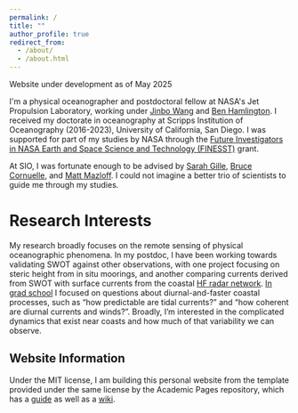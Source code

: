 ```yaml
---
permalink: /
title: ""
author_profile: true
redirect_from: 
  - /about/
  - /about.html
---
```


Website under development as of May 2025

I'm a physical oceanographer and postdoctoral fellow at NASA's Jet Propulsion Laboratory, working under [Jinbo Wang](https://science.jpl.nasa.gov/people/jwang2) and [Ben Hamlington](https://science.jpl.nasa.gov/people/bhamling/). I received my doctorate in oceanography at Scripps Institution of Oceanography (2016-2023),
University of California, San Diego.
I was supported for part of my studies by NASA through the [Future Investigators in NASA Earth and Space Science and Technology (FINESST)](https://nspires.nasaprs.com/external/solicitations/summary.do?solId=%7B913A7DEE-2747-6539-130C-0AB1E2322F42%7D&path=future&method=init) grant.

At SIO, I was fortunate enough to be advised by [Sarah Gille](http://pordlabs.ucsd.edu/sgille/), [Bruce Cornuelle](http://scrippsscholars.ucsd.edu/bcornuelle), and [Matt Mazloff](http://scrippsscholars.ucsd.edu/mmazloff/). I could not imagine a better trio of scientists to guide me through my studies.

Research Interests
======
My research broadly focuses on the remote sensing of physical oceanographic phenomena. In my postdoc, I have been working towards validating SWOT against other observations, with one project focusing on steric height from in situ moorings, and another comparing currents derived from SWOT with surface currents from the coastal [HF radar network](https://cordc.ucsd.edu/projects/hfrnet/). [In grad school](https://escholarship.org/uc/item/3q94p7xw) I focused on questions about diurnal-and-faster coastal processes, such as “how predictable are tidal currents?” and “how coherent are diurnal currents and winds?”. Broadly, I’m interested in the complicated dynamics that exist near coasts and how much of that variability we can observe.




Website Information
------
Under the MIT license, I am building this personal website from the template provided under the same license by the Academic Pages repository, which has a [guide](https://academicpages.github.io/markdown/) as well as a [wiki](https://github.com/academicpages/academicpages.github.io/wiki).

